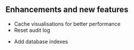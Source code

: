 ## Enhancements and new features

- Cache visualisations for better performance
- Reset audit log
+ Add database indexes